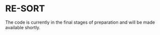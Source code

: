 # RE-SORT
The code is currently in the final stages of preparation and will be made available shortly.
